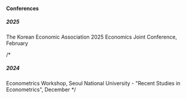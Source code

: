 

#### Conferences
##### 2025
The Korean Economic Association 2025 Economics Joint Conference, February

/*
##### 2024
Econometrics Workshop, Seoul National University - "Recent Studies in Econometrics", December
*/